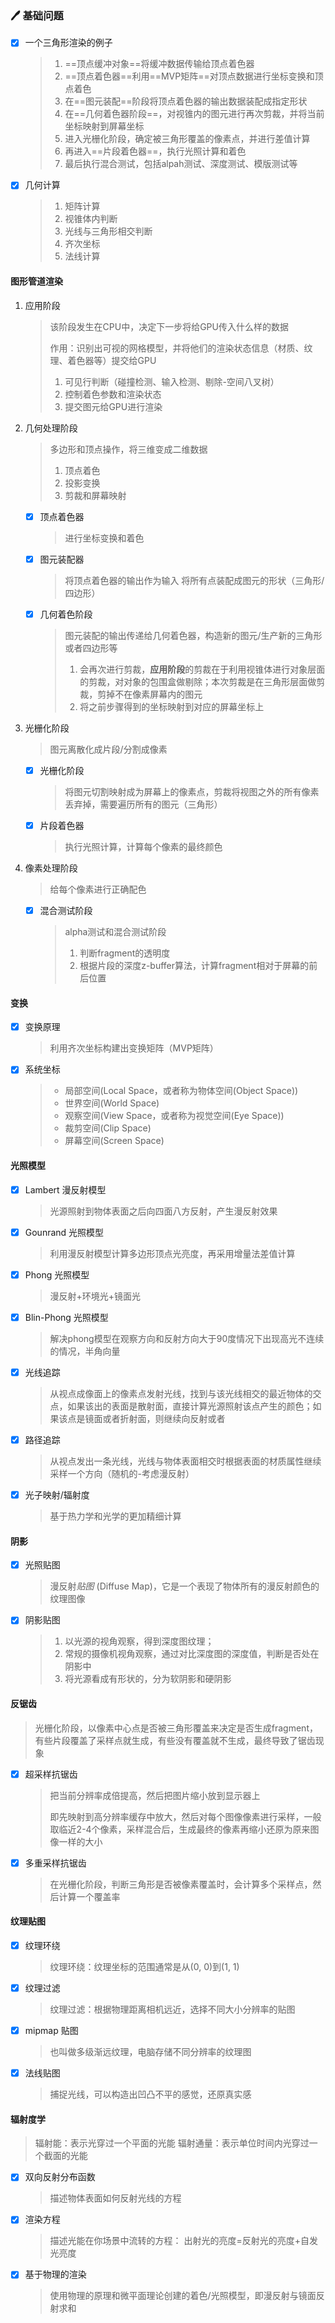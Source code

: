 ### :pen: 基础问题

+ [x] 一个三角形渲染的例子

  > 1. ==顶点缓冲对象==将缓冲数据传输给顶点着色器
  > 2. ==顶点着色器==利用==MVP矩阵==对顶点数据进行坐标变换和顶点着色
  > 3. 在==图元装配==阶段将顶点着色器的输出数据装配成指定形状
  > 4. 在==几何着色器阶段==，对视锥内的图元进行再次剪裁，并将当前坐标映射到屏幕坐标
  > 5. 进入光栅化阶段，确定被三角形覆盖的像素点，并进行差值计算
  > 6. 再进入==片段着色器==，执行光照计算和着色
  > 7. 最后执行混合测试，包括alpah测试、深度测试、模版测试等

+ [x] 几何计算

  > 1. 矩阵计算
  > 2. 视锥体内判断
  > 3. 光线与三角形相交判断
  > 4. 齐次坐标
  > 5. 法线计算

#### 图形管道渲染

1. 应用阶段

   > 该阶段发生在CPU中，决定下一步将给GPU传入什么样的数据
   >
   > 作用：识别出可视的网格模型，并将他们的渲染状态信息（材质、纹理、着色器等）提交给GPU
   >
   > 1. 可见行判断（碰撞检测、输入检测、剔除-空间八叉树）
   > 2. 控制着色参数和渲染状态
   > 3. 提交图元给GPU进行渲染

2. 几何处理阶段

   > 多边形和顶点操作，将三维变成二维数据
   >
   > 1. 顶点着色
   > 2. 投影变换
   > 3. 剪裁和屏幕映射

   + [x] 顶点着色器

     > 进行坐标变换和着色

   + [x] 图元装配器

     > 将顶点着色器的输出作为输入
     > 将所有点装配成图元的形状（三角形/四边形）

   + [x] 几何着色阶段

     > 图元装配的输出传递给几何着色器，构造新的图元/生产新的三角形或者四边形等
     >
     > 1. 会再次进行剪裁，**应用阶段**的剪裁在于利用视锥体进行对象层面的剪裁，对对象的包围盒做剔除；本次剪裁是在三角形层面做剪裁，剪掉不在像素屏幕内的图元
     > 2. 将之前步骤得到的坐标映射到对应的屏幕坐标上

3. 光栅化阶段

   > 图元离散化成片段/分割成像素

   + [x] 光栅化阶段

     > 将图元切割映射成为屏幕上的像素点，剪裁将视图之外的所有像素丢弃掉，需要遍历所有的图元（三角形）

   + [x] 片段着色器

     > 执行光照计算，计算每个像素的最终颜色

4. 像素处理阶段

   > 给每个像素进行正确配色

   + [x] 混合测试阶段

     > alpha测试和混合测试阶段
     >
     > 1. 判断fragment的透明度
     > 2. 根据片段的深度z-buffer算法，计算fragment相对于屏幕的前后位置

#### 变换

+ [x] 变换原理

  > 利用齐次坐标构建出变换矩阵（MVP矩阵）

+ [x] 系统坐标

  > - 局部空间(Local Space，或者称为物体空间(Object Space))
  > - 世界空间(World Space)
  > - 观察空间(View Space，或者称为视觉空间(Eye Space))
  > - 裁剪空间(Clip Space)
  > - 屏幕空间(Screen Space)

#### 光照模型

+ [x] Lambert 漫反射模型

  > 光源照射到物体表面之后向四面八方反射，产生漫反射效果

+ [x] Gounrand 光照模型

  > 利用漫反射模型计算多边形顶点光亮度，再采用增量法差值计算

+ [x] Phong 光照模型

  > 漫反射+环境光+镜面光

+ [x] Blin-Phong 光照模型

  > 解决phong模型在观察方向和反射方向大于90度情况下出现高光不连续的情况，半角向量

+ [x] 光线追踪

  > 从视点成像面上的像素点发射光线，找到与该光线相交的最近物体的交点，如果该出的表面是散射面，直接计算光源照射该点产生的颜色；如果该点是镜面或者折射面，则继续向反射或者

+ [x] 路径追踪

  > 从视点发出一条光线，光线与物体表面相交时根据表面的材质属性继续采样一个方向（随机的-考虑漫反射）

+ [x] 光子映射/辐射度

  > 基于热力学和光学的更加精细计算

#### 阴影

+ [x] 光照贴图

  > 漫反射*贴图* (Diffuse Map)，它是一个表现了物体所有的漫反射颜色的纹理图像

+ [x] 阴影贴图

  > 1. 以光源的视角观察，得到深度图纹理；
  > 2. 常规的摄像机视角观察，通过对比深度图的深度值，判断是否处在阴影中
  > 3. 将光源看成有形状的，分为软阴影和硬阴影

#### 反锯齿

> 光栅化阶段，以像素中心点是否被三角形覆盖来决定是否生成fragment，有些片段覆盖了采样点就生成，有些没有覆盖就不生成，最终导致了锯齿现象

+ [x] 超采样抗锯齿

  > 把当前分辨率成倍提高，然后把图片缩小放到显示器上
  >
  > 即先映射到高分辨率缓存中放大，然后对每个图像像素进行采样，一般取临近2-4个像素，采样混合后，生成最终的像素再缩小还原为原来图像一样的大小

+ [x] 多重采样抗锯齿

  > 在光栅化阶段，判断三角形是否被像素覆盖时，会计算多个采样点，然后计算一个覆盖率

#### 纹理贴图

+ [x] 纹理环绕

  > 纹理环绕：纹理坐标的范围通常是从(0, 0)到(1, 1)

+ [x] 纹理过滤

  > 纹理过滤：根据物理距离相机远近，选择不同大小分辨率的贴图

+ [x] mipmap 贴图

  > 也叫做多级渐远纹理，电脑存储不同分辨率的纹理图

+ [x] 法线贴图

  > 捕捉光线，可以构造出凹凸不平的感觉，还原真实感

#### 辐射度学

> 辐射能：表示光穿过一个平面的光能
> 辐射通量：表示单位时间内光穿过一个截面的光能

+ [x] 双向反射分布函数

  > 描述物体表面如何反射光线的方程

+ [x] 渲染方程

  > 描述光能在你场景中流转的方程：
  > 出射光的亮度=反射光的亮度+自发光亮度

+ [x] 基于物理的渲染

  > 使用物理的原理和微平面理论创建的着色/光照模型，即漫反射与镜面反射求和


